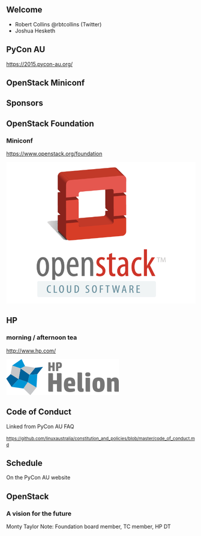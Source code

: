 ## Welcome

* Robert Collins  @rbtcollins (Twitter)
* Joshua Hesketh  



## PyCon AU

https://2015.pycon-au.org/



## **OpenStack** Miniconf




## Sponsors


## OpenStack Foundation

### Miniconf

https://www.openstack.org/foundation

![OpenStack Foundation](openstack.png)


## HP

### morning / afternoon tea

http://www.hp.com/

![HP](helion.png)



## Code of Conduct

Linked from PyCon AU FAQ

<small>https://github.com/linuxaustralia/constitution_and_policies/blob/master/code_of_conduct.md</small>



## Schedule

On the PyCon AU website



## OpenStack

### A vision for the future

Monty Taylor
Note:
Foundation board member, TC member, HP DT
